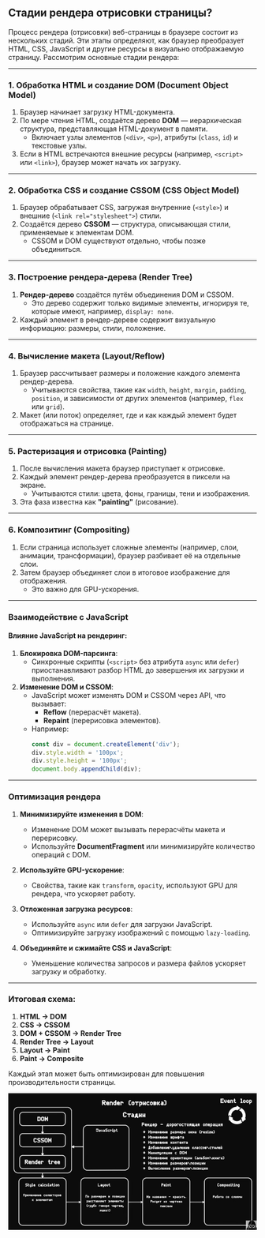 ## Cтадии рендера отрисовки страницы?

Процесс рендера (отрисовки) веб-страницы в браузере состоит из нескольких стадий. Эти этапы определяют, как браузер преобразует HTML, CSS, JavaScript и другие ресурсы в визуально отображаемую страницу. Рассмотрим основные стадии рендера:

---

### **1. Обработка HTML и создание DOM (Document Object Model)**

1. Браузер начинает загрузку HTML-документа.
2. По мере чтения HTML, создаётся дерево **DOM** — иерархическая структура, представляющая HTML-документ в памяти.
   - Включает узлы элементов (`<div>`, `<p>`), атрибуты (`class`, `id`) и текстовые узлы.
3. Если в HTML встречаются внешние ресурсы (например, `<script>` или `<link>`), браузер может начать их загрузку.

---

### **2. Обработка CSS и создание CSSOM (CSS Object Model)**

1. Браузер обрабатывает CSS, загружая внутренние (`<style>`) и внешние (`<link rel="stylesheet">`) стили.
2. Создаётся дерево **CSSOM** — структура, описывающая стили, применяемые к элементам DOM.
   - CSSOM и DOM существуют отдельно, чтобы позже объединиться.

---

### **3. Построение рендера-дерева (Render Tree)**

1. **Рендер-дерево** создаётся путём объединения DOM и CSSOM.
   - Это дерево содержит только видимые элементы, игнорируя те, которые имеют, например, `display: none`.
2. Каждый элемент в рендер-дереве содержит визуальную информацию: размеры, стили, положение.

---

### **4. Вычисление макета (Layout/Reflow)**

1. Браузер рассчитывает размеры и положение каждого элемента рендер-дерева.
   - Учитываются свойства, такие как `width`, `height`, `margin`, `padding`, `position`, и зависимости от других элементов (например, `flex` или `grid`).
2. Макет (или поток) определяет, где и как каждый элемент будет отображаться на странице.

---

### **5. Растеризация и отрисовка (Painting)**

1. После вычисления макета браузер приступает к отрисовке.
2. Каждый элемент рендер-дерева преобразуется в пиксели на экране.
   - Учитываются стили: цвета, фоны, границы, тени и изображения.
3. Эта фаза известна как **"painting"** (рисование).

---

### **6. Композитинг (Compositing)**

1. Если страница использует сложные элементы (например, слои, анимации, трансформации), браузер разбивает её на отдельные слои.
2. Затем браузер объединяет слои в итоговое изображение для отображения.
   - Это важно для GPU-ускорения.

---

### **Взаимодействие с JavaScript**

#### Влияние JavaScript на рендеринг:
1. **Блокировка DOM-парсинга**:
   - Синхронные скрипты (`<script>` без атрибута `async` или `defer`) приостанавливают разбор HTML до завершения их загрузки и выполнения.
2. **Изменение DOM и CSSOM**:
   - JavaScript может изменять DOM и CSSOM через API, что вызывает:
     - **Reflow** (перерасчёт макета).
     - **Repaint** (перерисовка элементов).
   - Например:
     ```javascript
     const div = document.createElement('div');
     div.style.width = '100px';
     div.style.height = '100px';
     document.body.appendChild(div);
     ```

---

### **Оптимизация рендера**

1. **Минимизируйте изменения в DOM**:
   - Изменение DOM может вызывать перерасчёты макета и перерисовку.
   - Используйте **DocumentFragment** или минимизируйте количество операций с DOM.

2. **Используйте GPU-ускорение**:
   - Свойства, такие как `transform`, `opacity`, используют GPU для рендера, что ускоряет работу.

3. **Отложенная загрузка ресурсов**:
   - Используйте `async` или `defer` для загрузки JavaScript.
   - Оптимизируйте загрузку изображений с помощью `lazy-loading`.

4. **Объединяйте и сжимайте CSS и JavaScript**:
   - Уменьшение количества запросов и размера файлов ускоряет загрузку и обработку.

---

### **Итоговая схема:**

1. **HTML -> DOM**
2. **CSS -> CSSOM**
3. **DOM + CSSOM -> Render Tree**
4. **Render Tree -> Layout**
5. **Layout -> Paint**
6. **Paint -> Composite**

Каждый этап может быть оптимизирован для повышения производительности страницы.

![alt text](image_99.jpg)